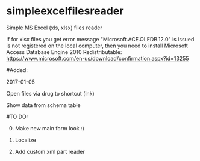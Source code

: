 # simpleexcelfilesreader
Simple MS Excel (xls, xlsx) files reader

If for xlsx files you get error message "Microsoft.ACE.OLEDB.12.0" is issued is not registered on the local computer, then you need to install Microsoft Access Database Engine 2010 Redistributable:
https://www.microsoft.com/en-us/download/confirmation.aspx?id=13255


#Added: 

2017-01-05

Open files via drug to shortcut (lnk)

Show data from schema table


#TO DO:

0. Make new main form look :)

1. Localize

2. Add custom xml part reader
